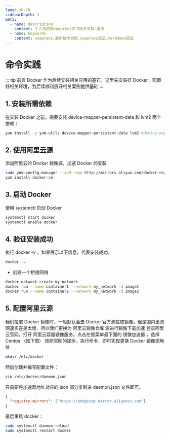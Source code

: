 ```yaml
---
lang: zh-CN
sidebarDepth: 2
meta:
  - name: description
    content: 个人总结的vuepress学习技术文档-语法
  - name: keywords
    content: vuepress,最新技术文档,vuepress语法,markdown语法
---
```


# 命令实践

::: tip 前言
Docker 作为后续安装相关应用的基石，这里先安装好 Docker，配置好相关环境，为后续顺利展开相关案例提供基础
:::

## 1. 安装所需依赖

在安装 Docker 之前，需要安装 device-mapper-persistent-data 和 lvm2 两个依赖：

```bash
yum install -y yum-utils device-mapper-persistent-data lvm2 #device-mapper-persistent-data: 存储驱动，Linux 上的许多高级卷管理技术,lvm: 逻辑卷管理器，用于创建逻辑磁盘分区使用
```

## 2. 使用阿里云源

添加阿里云的 Docker 镜像源，加速 Docker 的安装

```sh
sudo yum-config-manager --add-repo http://mirrors.aliyun.com/docker-ce/linux/centos/docker-ce.repo
yum install docker-ce
```

## 3. 启动 Docker

使用 systemctl 启动 Docker

```sh
systemctl start docker
systemctl enable docker
```

## 4. 验证安装成功

执行 docker -v ，如果展示以下信息，代表安装成功。

```sh
docker -v
```

- 创建一个桥接网络

```sh
docker network create my_network
docker run --name container1 --network my_network -d image1
docker run --name container2 --network my_network -d image2
```

## 5. 配置阿里云源

我们拉取 Docker 镜像时，一般默认会去 Docker 官方源拉取镜像。但是国内出海网速实在是太慢，所以我们更换为 阿里云镜像仓库 源进行镜像下载加速
登录阿里云官网，打开 阿里云容器镜像服务。点击左侧菜单最下面的 镜像加速器 ，选择 Centos （如下图）
按照官网的提示，执行命令，即可实现更换 Docker 镜像源地址

```bash
mkdir /etc/docker
```

然后创建并编写配置文件：

```bash
vim /etc/docker/daemon.json
```

只需要将加速器地址对应的 json 部分复制进 daemon.json 文件即可。

```json
{
  "registry-mirrors": ["https://unbgcuqt.mirror.aliyuncs.com"]
}
```

最后重启 docker：

```bash
sudo systemctl daemon-reload
sudo systemctl restart docker
```
